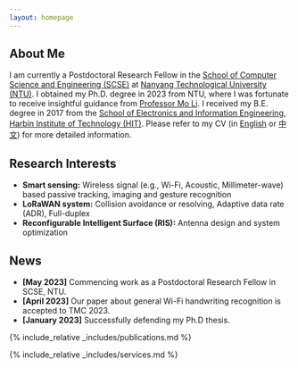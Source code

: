 ```yaml
---
layout: homepage
---
```


## About Me

I am currently a Postdoctoral Research Fellow in the [School of Computer Science and Engineering (SCSE)](https://www.ntu.edu.sg/scse) at [Nanyang Technological University (NTU)](https://www.ntu.edu.sg/).
I obtained my Ph.D. degree in 2023 from NTU, where I was fortunate to receive insightful guidance from [Professor Mo Li](https://cse.hkust.edu.hk/~lim/).
I received my B.E. degree in 2017 from the [School of Electronics and Information Engineering](https://seie.hit.edu.cn/), [Harbin Institute of Technology (HIT)](https://www.hit.edu.cn/).
Please refer to my CV (in [English](./assets/files/CV/CV_Yanbo_English.pdf) or [中文](./assets/files/CV/CV-Yanbo_Chinese.pdf)) for more detailed information. 

## Research Interests

- **Smart sensing:** Wireless signal (e.g., Wi-Fi, Acoustic, Millimeter-wave) based passive tracking, imaging and gesture recognition
- **LoRaWAN system:** Collision avoidance or resolving, Adaptive data rate (ADR), Full-duplex
- **Reconfigurable Intelligent Surface (RIS):** Antenna design and system optimization

## News
- **[May 2023]** Commencing work as a Postdoctoral Research Fellow in SCSE, NTU.
- **[April 2023]** Our paper about general Wi-Fi handwriting recognition is accepted to TMC 2023. 
- **[January 2023]** Successfully defending my Ph.D thesis. 

{% include_relative _includes/publications.md %}

{% include_relative _includes/services.md %}
